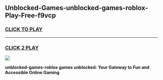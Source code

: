 
## Unblocked-Games-unblocked-games-roblox-Play-Free-f9vcp
<h3>
<a href="https://premium76.site?title=unblocked-games-roblox&ref=10A">CLICK TO PLAY</a></h3>
<hr>

<h3>
<a href="https://premium76.site?title=unblocked-games-roblox&ref=10A">CLICK 2 PLAY</a>
  
</h3>

<a href="https://premium76.site?title=unblocked-games-roblox&ref=10A"><img src="https://clearcache.store/games.png"></a>


**unblocked-games-roblox games unblocked: Your Gateway to Fun and Accessible Online Gaming**
